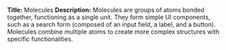 **Title:** Molecules
**Description:** Molecules are groups of atoms bonded together, functioning as a single unit. They form simple UI components, such as a search form (composed of an input field, a label, and a button). Molecules combine multiple atoms to create more complex structures with specific functionalities.